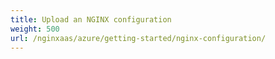 ```yaml
---
title: Upload an NGINX configuration
weight: 500
url: /nginxaas/azure/getting-started/nginx-configuration/
---
```

